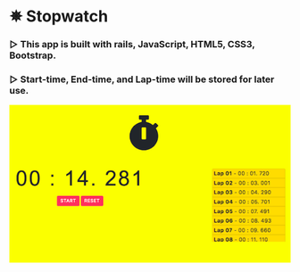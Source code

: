 # ✵ Stopwatch
### ▷ This app is built with rails, JavaScript, HTML5, CSS3, Bootstrap.
### ▷ Start-time, End-time, and Lap-time will be stored for later use.



![Alt text](/stopwatch.png?raw=true "stopwatch")
